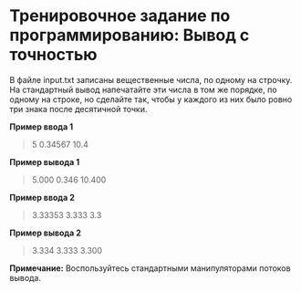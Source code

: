 # Тренировочное задание по программированию: Вывод с точностью

В файле input.txt записаны вещественные числа, по одному на строчку. На стандартный вывод напечатайте эти числа в том же порядке, по одному на строке, но сделайте так, чтобы у каждого из них было ровно три знака после десятичной точки.

**Пример ввода 1**

> 5
> 0.34567
> 10.4

**Пример вывода 1**

> 5.000
> 0.346
> 10.400

**Пример ввода 2**

> 3.33353
> 3.333
> 3.3

**Пример вывода 2**

> 3.334
> 3.333
> 3.300

**Примечание:**
Воспользуйтесь стандартными манипуляторами потоков вывода.

